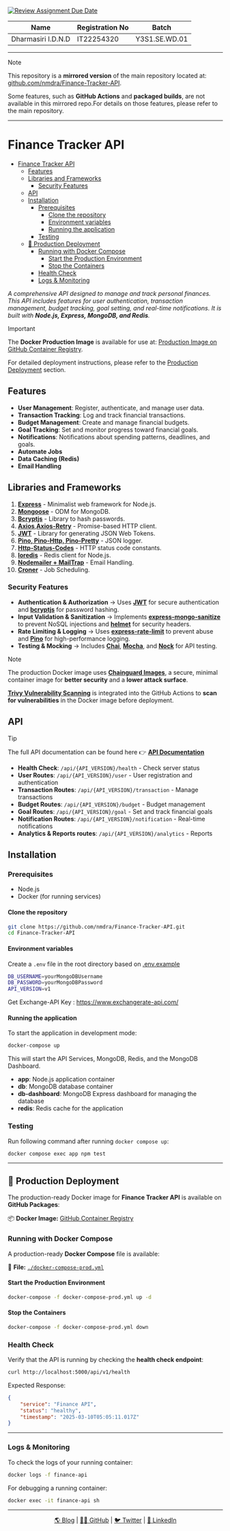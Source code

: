 [![Review Assignment Due Date](https://classroom.github.com/assets/deadline-readme-button-22041afd0340ce965d47ae6ef1cefeee28c7c493a6346c4f15d667ab976d596c.svg)](https://classroom.github.com/a/xIbq4TFL)

| Name                | Registration No | Batch            |
|---------------------|-----------------|------------------|
| Dharmasiri I.D.N.D  | IT22254320      | Y3S1.SE.WD.01    |
---
> [!NOTE]
> This repository is a **mirrored version** of the main repository located at: [github.com/nmdra/Finance-Tracker-API](https://github.com/nmdra/Finance-Tracker-API).
> 
> Some features, such as **GitHub Actions** and **packaged builds**, are not available in this mirrored repo.For details on those features, please refer to the main repository.

--- 

# Finance Tracker API

- [Finance Tracker API](#finance-tracker-api)
  - [Features](#features)
  - [Libraries and Frameworks](#libraries-and-frameworks)
    - [Security Features](#security-features)
  - [API](#api)
  - [Installation](#installation)
    - [Prerequisites](#prerequisites)
      - [Clone the repository](#clone-the-repository)
      - [Environment variables](#environment-variables)
      - [Running the application](#running-the-application)
    - [Testing](#testing)
  - [🚀 Production Deployment](#-production-deployment)
    - [Running with Docker Compose](#running-with-docker-compose)
      - [Start the Production Environment](#start-the-production-environment)
      - [Stop the Containers](#stop-the-containers)
    - [Health Check](#health-check)
    - [Logs \& Monitoring](#logs--monitoring)


*A comprehensive API designed to manage and track personal finances. This API includes features for user authentication, transaction management, budget tracking, goal setting, and real-time notifications. It is built with **Node.js, Express, MongoDB, and Redis**.*

> [!IMPORTANT]
> The **Docker Production Image** is available for use at: [Production Image on GitHub Container Registry](https://github.com/nmdra/Finance-Tracker-API/pkgs/container/finapi).
>
> For detailed deployment instructions, please refer to the [Production Deployment](#-production-deployment) section.

## Features

- **User Management**: Register, authenticate, and manage user data.
- **Transaction Tracking**: Log and track financial transactions.
- **Budget Management**: Create and manage financial budgets.
- **Goal Tracking**: Set and monitor progress toward financial goals.
- **Notifications**: Notifications about spending patterns, deadlines, and goals.
- **Automate Jobs**
- **Data Caching (Redis)**
- **Email Handling**

## Libraries and Frameworks

1. **[Express](https://expressjs.com/)** - Minimalist web framework for Node.js.
2. **[Mongoose](https://mongoosejs.com/)** - ODM for MongoDB.
3. **[Bcryptjs](https://www.npmjs.com/package/bcryptjs)** - Library to hash passwords.
4. **[Axios](https://axios-http.com/)**,**[Axios-Retry](https://www.npmjs.com/package/axios-retry)** - Promise-based HTTP client.
5. **[JWT](https://jwt.io/)** - Library for generating JSON Web Tokens.
6. **[Pino, Pino-Http, Pino-Pretty](https://getpino.io/)** - JSON logger.
7. **[Http-Status-Codes](https://www.npmjs.com/package/http-status-codes)** - HTTP status code constants.
8. **[Ioredis](https://github.com/luin/ioredis)** - Redis client for Node.js.
9. **[Nodemailer + MailTrap](https://mailtrap.io/blog/sending-emails-with-nodemailer/#Send-HTML-email)** - Email Handling.
10. **[Croner](https://croner.56k.guru/)** - Job Scheduling.

### Security Features  

- **Authentication & Authorization** → Uses **[JWT](https://github.com/auth0/node-jsonwebtoken)** for secure authentication and **[bcryptjs](https://github.com/dcodeIO/bcrypt.js/)** for password hashing.  
- **Input Validation & Sanitization** → Implements **[express-mongo-sanitize](https://github.com/fiznool/express-mongo-sanitize)** to prevent NoSQL injections and **[helmet](https://helmetjs.github.io/)** for security headers.  
- **Rate Limiting & Logging** → Uses **[express-rate-limit](https://github.com/nfriedly/express-rate-limit)** to prevent abuse and **[Pino](https://github.com/pinojs/pino)** for high-performance logging.  
- **Testing & Mocking** → Includes **[Chai](https://www.chaijs.com/)**, **[Mocha](https://mochajs.org/)**, and **[Nock](https://github.com/nock/nock)** for API testing.  

>[!NOTE]
> The production Docker image uses **[Chainguard Images](https://images.chainguard.dev/directory/image/node/overview)**, a secure, minimal container image for **better security** and a **lower attack surface**.  
>
> **[Trivy Vulnerability Scanning](https://trivy.dev/latest/)** is integrated into the GitHub Actions to **scan for vulnerabilities** in the Docker image before deployment.  
> 

## API

>[!TIP]
> The full API documentation can be found here 👉 **[API Documentation](https://documenter.getpostman.com/view/33227780/2sAYdoF7xS)**

- **Health Check**: `/api/{API_VERSION}/health` - Check server status
- **User Routes**: `/api/{API_VERSION}/user` - User registration and authentication
- **Transaction Routes**: `/api/{API_VERSION}/transaction` - Manage transactions
- **Budget Routes**: `/api/{API_VERSION}/budget` - Budget management
- **Goal Routes**: `/api/{API_VERSION}/goal` - Set and track financial goals
- **Notification Routes**: `/api/{API_VERSION}/notification` - Real-time notifications
- **Analytics & Reports routes**: `/api/{API_VERSION}/analytics` - Reports

## Installation

### Prerequisites

- Node.js
- Docker (for running services)

#### Clone the repository

```bash
git clone https://github.com/nmdra/Finance-Tracker-API.git
cd Finance-Tracker-API
```

#### Environment variables

Create a `.env` file in the root directory based on [.env.example](./.env.example)
```bash
DB_USERNAME=yourMongoDBUsername
DB_PASSWORD=yourMongoDBPassword
API_VERSION=v1
```
Get Exchange-API Key : https://www.exchangerate-api.com/

#### Running the application

To start the application in development mode:
```bash
docker-compose up
```
This will start the API Services, MongoDB, Redis, and the MongoDB Dashboard.

- **app**: Node.js application container
- **db**: MongoDB database container
- **db-dashboard**: MongoDB Express dashboard for managing the database
- **redis**: Redis cache for the application

### Testing

Run following command after running `docker compose up`:

```shell
docker compose exec app npm test
```
---

## 🚀 Production Deployment  

The production-ready Docker image for **Finance Tracker API** is available on **GitHub Packages**:  

📦 **Docker Image:** [GitHub Container Registry](https://github.com/nmdra/Finance-Tracker-API/pkgs/container/finapi)  


### Running with Docker Compose
A production-ready **Docker Compose** file is available:  

📜 **File:** [`./docker-compose-prod.yml`](./docker-compose-prod.yml)

#### Start the Production Environment
```sh
docker-compose -f docker-compose-prod.yml up -d
```

#### Stop the Containers
```sh
docker-compose -f docker-compose-prod.yml down
```


### Health Check
Verify that the API is running by checking the **health check endpoint**:  
```sh
curl http://localhost:5000/api/v1/health
```
Expected Response:  
```json
{
    "service": "Finance API",
    "status": "healthy",
    "timestamp": "2025-03-10T05:05:11.017Z"
}
```
---

### Logs & Monitoring
To check the logs of your running container:  
```sh
docker logs -f finance-api
```

For debugging a running container:  
```sh
docker exec -it finance-api sh
```
---

<div align="center">
  <a href="https://blog.nimendra.xyz">🌎 Blog</a> |
  <a href="https://github.com/nmdra">👨‍💻 GitHub</a> |
  <a href="https://twitter.com/nimendra_">🐦 Twitter</a> |
  <a href="https://www.linkedin.com/in/nimendra/">💼 LinkedIn</a>
</div>
